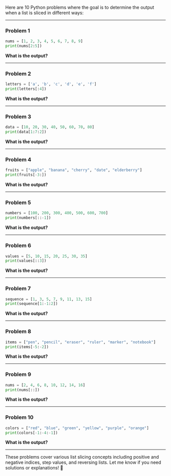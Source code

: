 Here are 10 Python problems where the goal is to determine the output when a list is sliced in different ways:

---

### **Problem 1**

```python
nums = [1, 2, 3, 4, 5, 6, 7, 8, 9]
print(nums[2:5])
```

**What is the output?**

---

### **Problem 2**

```python
letters = ['a', 'b', 'c', 'd', 'e', 'f']
print(letters[:4])
```

**What is the output?**

---

### **Problem 3**

```python
data = [10, 20, 30, 40, 50, 60, 70, 80]
print(data[1:7:2])
```

**What is the output?**

---

### **Problem 4**

```python
fruits = ["apple", "banana", "cherry", "date", "elderberry"]
print(fruits[-3:])
```

**What is the output?**

---

### **Problem 5**

```python
numbers = [100, 200, 300, 400, 500, 600, 700]
print(numbers[::-1])
```

**What is the output?**

---

### **Problem 6**

```python
values = [5, 10, 15, 20, 25, 30, 35]
print(values[::3])
```

**What is the output?**

---

### **Problem 7**

```python
sequence = [1, 3, 5, 7, 9, 11, 13, 15]
print(sequence[1:-1:2])
```

**What is the output?**

---

### **Problem 8**

```python
items = ["pen", "pencil", "eraser", "ruler", "marker", "notebook"]
print(items[-5:-2])
```

**What is the output?**

---

### **Problem 9**

```python
nums = [2, 4, 6, 8, 10, 12, 14, 16]
print(nums[::])
```

**What is the output?**

---

### **Problem 10**

```python
colors = ["red", "blue", "green", "yellow", "purple", "orange"]
print(colors[-1:-4:-1])
```

**What is the output?**

---

These problems cover various list slicing concepts including positive and negative indices, step values, and reversing lists. Let me know if you need solutions or explanations! 🚀
